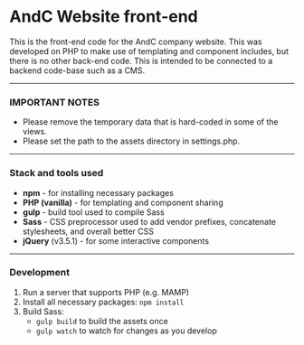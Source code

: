 # AndC Website front-end

This is the front-end code for the AndC company website. This was developed on PHP to make use of templating and component includes, but there is no other back-end code. This is intended to be connected to a backend code-base such as a CMS.

---

### IMPORTANT NOTES
- Please remove the temporary data that is hard-coded in some of the views.
- Please set the path to the assets directory in settings.php.

---

### Stack and tools used
- **npm** - for installing necessary packages
- **PHP (vanilla)** - for templating and component sharing
- **gulp** - build tool used to compile Sass
- **Sass** - CSS preprocessor used to add vendor prefixes, concatenate stylesheets, and overall better CSS
- **jQuery** (v3.5.1) - for some interactive components

---

### Development
1. Run a server that supports PHP (e.g. MAMP)
1. Install all necessary packages: ```npm install```
1. Build Sass:
    - ```gulp build``` to build the assets once
    - ```gulp watch``` to watch for changes as you develop

